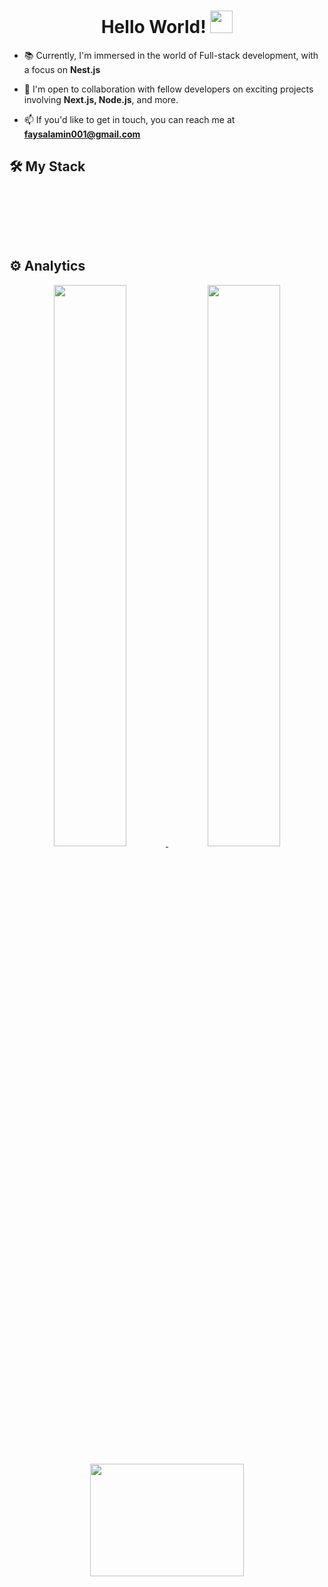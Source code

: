 <h1 align="center">
  Hello World!
  <img src="https://media.giphy.com/media/hvRJCLFzcasrR4ia7z/giphy.gif" width="36">
</h1>
<p align='center'>
  
- 📚 Currently, I'm immersed in the world of Full-stack development, with a focus on **Nest.js**
  
- 🤝 I'm open to collaboration with fellow developers on exciting projects involving **Next.js, Node.js**, and more.

- 📫 If you'd like to get in touch, you can reach me at **faysalamin001@gmail.com**
  
</p>

## 🛠 My Stack



<p align="center">
    <img src="https://img.shields.io/badge/-HTML-orange?logo=html5" alt="" />
    <img src="https://img.shields.io/badge/-CSS%20Modules-blue?logo=css3" alt="" />
  <img src="https://img.shields.io/badge/-Sass-pink?logo=sass" alt="" />
  <img src="https://img.shields.io/badge/-Styled%20Components-yellow?logo=styled-components" alt="" />
    <img src="https://img.shields.io/badge/-Bootstrap-white?logo=bootstrap" alt="" />
   <img src="https://img.shields.io/badge/-Material%20UI-blue?logo=mui" alt="" />
  <img src="https://img.shields.io/badge/-Tailwind%20CSS-white?logo=tailwindcss" alt="" />
  
</p>


<p align="center">
  <img src="https://img.shields.io/badge/-JavaScript-05122A?&logo=javascript" alt="" />
  <img src="https://img.shields.io/badge/-TypeScript-lightgray?logo=typescript" alt="" />
  <img src="https://img.shields.io/badge/-React-gray?logo=react" alt="" />
  <img src="https://img.shields.io/badge/-Next.js-black?logo=next.js" alt="" />
  <img src="https://img.shields.io/badge/-Redux%20Toolkit-%23593d88.svg?logo=redux&logoColor=white" alt="" />
  <img src="https://img.shields.io/badge/-React%20Query-FF4154?logo=react%20query&logoColor=white" alt="" />
  <img src="https://img.shields.io/badge/-Zustand-purple?logo=zustand" alt="" />
 
</p>



<p align="center">
   <img src="https://img.shields.io/badge/-Jest-%23C21325?flat&logo=jest&logoColor=white" alt="" />
  <img src="https://img.shields.io/badge/-Cypress-%23E33332?flat&logo=cypress&logoColor=white" alt="" />
    <img src="https://img.shields.io/badge/-GraphQL-pink?logo=graphql" alt="" />
<img src="https://img.shields.io/badge/-Prettier-blue?logo=prettier" alt="" />
  <img src="https://img.shields.io/badge/-ESLint-indigo?logo=eslint" alt="" />
    <img src="https://img.shields.io/badge/-Docker-05122A?style=flat&logo=Docker" alt="" />
  <img src="https://img.shields.io/badge/-Git-05122A?style=flat&logo=git" alt="" />
  
  
</p>





## ⚙️ Analytics

<p align="center">
<a href="https://github.com/faisalamin001">
  <img  width="48%"  src="https://github-readme-stats-eight-theta.vercel.app/api?username=faisalamin001&show_icons=true&theme=algolia&include_all_commits=true&count_private=true"/>
  <img  src="https://github-readme-streak-stats.herokuapp.com/?user=faisalamin001&theme=algolia" width="48%" >
</a>
</p>
<p align="center" margin="auto">
  <img height="180em" width="70%"  src="https://github-readme-stats-eight-theta.vercel.app/api/top-langs/?username=faisalamin001&layout=compact&langs_count=6&theme=algolia"/>
</p>

<!--   <img  src="https://github-readme-stats.vercel.app/api?username=faisalamin001&show_icons=true&theme=algolia" width="48%" align="right" > -->
<!-- <img height="180em" width="48%"  src="https://github-readme-stats-eight-theta.vercel.app/api/top-langs/?username=faisalamin001&layout=compact&langs_count=8&theme=algolia"/> -->

<!--  <img  src="https://github-readme-stats.vercel.app/api?username=faisalamin001&show_icons=true&theme=algolia" width="50%" align="right" > -->
